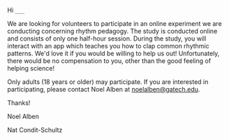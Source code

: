 Hi `___`

We are looking for volunteers to participate in an online experiment we are conducting concerning rhythm pedagogy.
The study is conducted online and consists of only one half-hour session.
During the study, you will interact with an app which teaches you how to clap common rhythmic patterns.
We'd love it if you would be willing to help us out!
Unfortunately, there would be no compensation to you, other than the good feeling of helping science!

Only adults (18 years or older) may participate.
If you are interested in participating, please contact Noel Alben at [noelalben@gatech.edu](mailto:noelalben@gatech.edu).

Thanks!

Noel Alben

Nat Condit-Schultz





